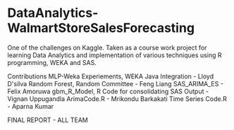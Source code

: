 # DataAnalytics-WalmartStoreSalesForecasting
One of the challenges on Kaggle. 
Taken as a course work project for learning Data Analytics 
  and implementation of various techniques using R programming, WEKA and SAS.

Contributions
MLP-Weka Experiements, WEKA Java Integration -   Lloyd D'silva
Random Forest, Random Committee - Feng Liang
SAS_ARIMA_ES - Felix Amoruwa
gbm_R_Model, R Code for consolidating SAS Output - Vignan Uppugandla
ArimaCode.R - Mrikondu Barkakati
Time Series Code.R - Aparna Kumar

FINAL REPORT - ALL TEAM


